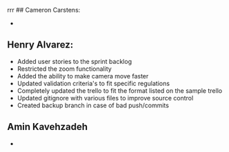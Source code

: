 rrr ## Cameron Carstens:

- 

 ## Henry Alvarez:
 
 - Added user stories to the sprint backlog
 - Restricted the zoom functionality
 - Added the ability to make camera move faster
 - Updated validation criteria's to fit specific regulations
 - Completely updated the trello to fit the format listed on the sample trello
 - Updated gitignore with various files to improve source control
 - Created backup branch in case of bad push/commits
 
 ## Amin Kavehzadeh 

- 
